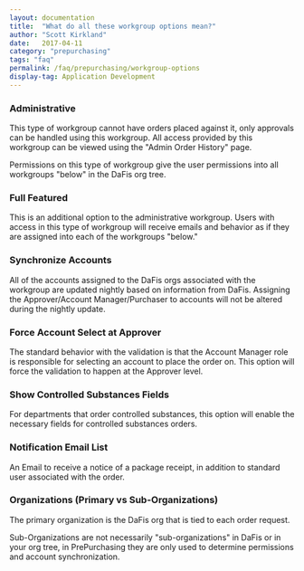 ```yaml
---
layout: documentation
title:  "What do all these workgroup options mean?"
author: "Scott Kirkland"
date:   2017-04-11
category: "prepurchasing"
tags: "faq"
permalink: /faq/prepurchasing/workgroup-options
display-tag: Application Development
---
```


### Administrative

This type of workgroup cannot have orders placed against it, only approvals can be handled using this workgroup. All access provided by this workgroup can be viewed using the "Admin Order History" page.

Permissions on this type of workgroup give the user permissions into all workgroups "below" in the DaFis org tree.

### Full Featured

This is an additional option to the administrative workgroup. Users with access in this type of workgroup will receive emails and behavior as if they are assigned into each of the workgroups "below."

### Synchronize Accounts

All of the accounts assigned to the DaFis orgs associated with the workgroup are updated nightly based on information from DaFis. Assigning the Approver/Account Manager/Purchaser to accounts will not be altered during the nightly update.

### Force Account Select at Approver

The standard behavior with the validation is that the Account Manager role is responsible for selecting an account to place the order on. This option will force the validation to happen at the Approver level.

### Show Controlled Substances Fields

For departments that order controlled substances, this option will enable the necessary fields for controlled substances orders.

### Notification Email List

An Email to receive a notice of a package receipt, in addition to standard user associated with the order.

### Organizations (Primary vs Sub-Organizations)

The primary organization is the DaFis org that is tied to each order request.

Sub-Organizations are not necessarily "sub-organizations" in DaFis or in your org tree, in PrePurchasing they are only used to determine permissions and account synchronization.

